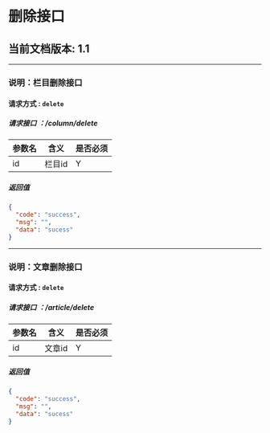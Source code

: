 # 删除接口

## 当前文档版本: 1.1




-----------------------------------------
### 说明：栏目删除接口
#### 请求方式 : `delete`
##### 请求接口 ：/column/delete


参数名    | 含义    | 是否必须
-------|--------|-----
id     |  栏目id  |Y   



#####  返回值
```json
{
  "code": "success",
  "msg": "",
  "data": "sucess"
}
```





------------------------------------------
### 说明：文章删除接口
#### 请求方式 : `delete`
##### 请求接口 ：/article/delete


参数名    | 含义    | 是否必须
-------|--------|-----
id     | 文章id  |Y   




#####  返回值

```json
{
  "code": "success",
  "msg": "",
  "data": "sucess"
}
```